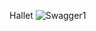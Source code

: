 H a l l e t 
![Swagger1](https://github.com/aslyldrm/Hallet/assets/95571116/68398c7d-7edd-4ea5-9a3d-875f598a7625)



 
